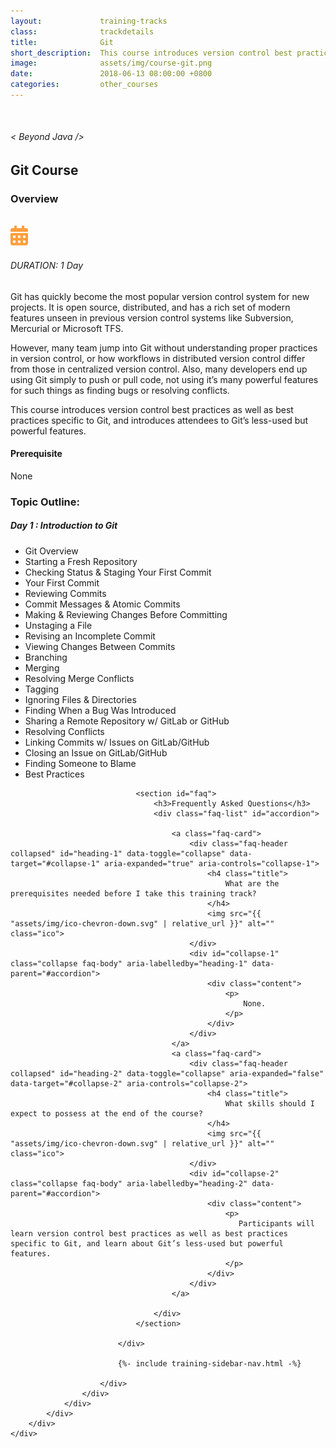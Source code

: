```yaml
---
layout:             training-tracks
class:              trackdetails
title:              Git
short_description:  This course introduces version control best practices as well as best practices specific to Git, and introduces Git’s powerful features.
image:              assets/img/course-git.png
date:               2018-06-13 08:00:00 +0800
categories:         other_courses
---
```

<div class="section-content">
    <div class="container-fluid auto-1110">
        <div class="row">
            <div class="col">
                <div class="panel-content">
                    <div class="title-section">
                        <img src="{{ "assets/img/title-software.png" | relative_url }}" alt="">
                        <div class="title">
                            <h6>
                                < Beyond Java />
                            </h6>
                            <h2>Git Course</h2>
                        </div>
                    </div>
                    <div class="row" data-sticky-container>
                        <div class="track-panel">
                            <div class="track-content">
                                <section id="overview">
                                    <h3>Overview</h3>
                                    <img class="mb30 img-fluid" src="{{ "assets/img/java-course-cover.jpg" | relative_url }}" alt="">
                                    <div class="track-details">
                                        <div class="details mr40">
                                            <img src="/assets/img/ico-calendar.svg" alt="">
                                            <h6>DURATION: 1 Day</h6>
                                        </div>
                                    </div>
                                    <p>
                                        Git has quickly become the most popular version control system for new projects. It is open source, distributed, and has a rich set of modern features unseen in previous version control systems like Subversion, Mercurial or Microsoft TFS.
                                    </p>
                                    <p>
                                        However, many team jump into Git without understanding proper practices in version control, or how workflows in distributed version control differ from those in centralized version control. Also, many developers end up using Git simply to push or pull code, not using it’s many powerful features for such things as finding bugs or resolving conflicts.
                                    </p>
                                    <p>
                                        This course introduces version control best practices as well as best practices specific to Git, and introduces attendees to Git’s less-used but powerful features.
                                    </p>
                                    <h4>
                                        Prerequisite
                                    </h4>
                                    <p>
                                        None
                                    </p>
                                </section>
                                <section id="topic-outline">
                                    <h3>
                                        Topic Outline:
                                    </h3>
                                    <h5 class="course-title">Day 1 : Introduction to Git</h5>
                                    <ul class="course-outline">
                                        <li>Git Overview</li>
                                        <li>Starting a Fresh Repository</li>
                                        <li>Checking Status & Staging Your First Commit</li>
                                        <li>Your First Commit</li>
                                        <li>Reviewing Commits</li>
                                        <li>Commit Messages & Atomic Commits</li>
                                        <li>Making & Reviewing Changes Before Committing</li>
                                        <li>Unstaging a File</li>
                                        <li>Revising an Incomplete Commit</li>
                                        <li>Viewing Changes Between Commits</li>
                                        <li>Branching</li>
                                        <li>Merging</li>
                                        <li>Resolving Merge Conflicts</li>
                                        <li>Tagging</li>
                                        <li>Ignoring Files & Directories</li>
                                        <li>Finding When a Bug Was Introduced</li>
                                        <li>Sharing a Remote Repository w/ GitLab or GitHub</li>
                                        <li>Resolving Conflicts</li>
                                        <li>Linking Commits w/ Issues on GitLab/GitHub</li>
                                        <li>Closing an Issue on GitLab/GitHub</li>
                                        <li>Finding Someone to Blame</li>
                                        <li>Best Practices</li>
                                    </ul>
                                </section>

                                <section id="faq">
                                    <h3>Frequently Asked Questions</h3>
                                    <div class="faq-list" id="accordion">

                                        <a class="faq-card">
                                            <div class="faq-header collapsed" id="heading-1" data-toggle="collapse" data-target="#collapse-1" aria-expanded="true" aria-controls="collapse-1">
                                                <h4 class="title">
                                                    What are the prerequisites needed before I take this training track?
                                                </h4>
                                                <img src="{{ "assets/img/ico-chevron-down.svg" | relative_url }}" alt="" class="ico">
                                            </div>
                                            <div id="collapse-1" class="collapse faq-body" aria-labelledby="heading-1" data-parent="#accordion">
                                                <div class="content">
                                                    <p>
                                                        None.
                                                    </p>
                                                </div>
                                            </div>
                                        </a>
                                        <a class="faq-card">
                                            <div class="faq-header collapsed" id="heading-2" data-toggle="collapse" aria-expanded="false" data-target="#collapse-2" aria-controls="collapse-2">
                                                <h4 class="title">
                                                    What skills should I expect to possess at the end of the course?
                                                </h4>
                                                <img src="{{ "assets/img/ico-chevron-down.svg" | relative_url }}" alt="" class="ico">
                                            </div>
                                            <div id="collapse-2" class="collapse faq-body" aria-labelledby="heading-2" data-parent="#accordion">
                                                <div class="content">
                                                    <p>
                                                       Participants will learn version control best practices as well as best practices specific to Git, and learn about Git’s less-used but powerful features.
                                                    </p>
                                                </div>
                                            </div>
                                        </a>

                                    </div>
                                </section>

                            </div>

                            {%- include training-sidebar-nav.html -%}

                        </div>
                    </div>
                </div>
            </div>
        </div>
    </div>
</div>